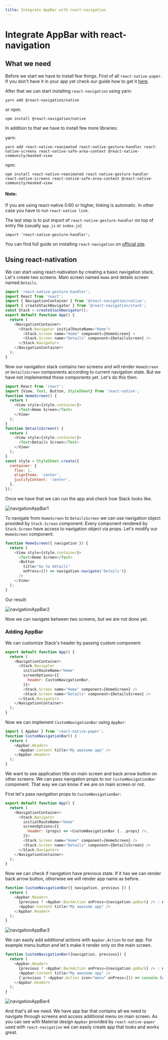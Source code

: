 ```yaml
---
title: Integrate AppBar with react-navigation
---
```


# Integrate AppBar with react-navigation

## What we need

Before we start we have to install few things. First of all `react-native-paper`. If you don't have it in your app yet check our guide how to get it [here](https://callstack.github.io/react-native-paper/getting-started.html).

After that we can start installing `react-navigation` using yarn:
```
yarn add @react-navigation/native
```
or npm:
```
npm install @react-navigation/native
```

In addition to that we have to install few more libraries:

yarn:
```
yarn add react-native-reanimated react-native-gesture-handler react-native-screens react-native-safe-area-context @react-native-community/masked-view
```
npm:
```
npm install react-native-reanimated react-native-gesture-handler react-native-screens react-native-safe-area-context @react-native-community/masked-view
```

#### Note:
If you are using react-native 0.60 or higher, linking is automatic. In other case you have to run `react-native link`.

The last step is to put import of `react-native-gesture-handler` on top of entry file (usually `app.js` or `index.js`)
```
import 'react-native-gesture-handler';
```

You can find full guide on installing `react-navigation` on [official site](https://reactnavigation.org/docs/getting-started).

## Using react-nativation

We can start using react-nativation by creating a basic navigation stack. Let's create two screens. Main screen named `Home` and details screen named `Details`.

```js
import 'react-native-gesture-handler';
import React from 'react';
import { NavigationContainer } from '@react-navigation/native';
import { createStackNavigator } from '@react-navigation/stack';
const Stack = createStackNavigator();
export default function App() {
  return (
    <NavigationContainer>
      <Stack.Navigator initialRouteName="Home">
        <Stack.Screen name="Home" component={HomeScreen} >
        <Stack.Screen name="Details" component={DetailsScreen} />
      </Stack.Navigator>
    </NavigationContainer>
  );
}
```

Now our navigation stack contains two screens and will render `HomeScreen` or `DetailsScreen` components according to current navigation state. But we have not implemented those components yet. Let's do this then:

```js
import React from 'react';
import {View, Text, Button, StyleSheet} from 'react-native';
function HomeScreen() {
  return (
    <View style={style.container}>
      <Text>Home Screen</Text>
    </View>
  );
}
function DetailsScreen() {
  return (
    <View style={style.container}>
      <Text>Details Screen</Text>
    </View>
  );
}
const style = StyleSheet.create({
  container: {
    flex: 1,
    alignItems: 'center',
    justifyContent: 'center',
  },
});
```

Once we have that we can run the app and check how Stack looks like.

![navigationAppBar1](screenshots/react-navigation-appBar1.png)

To navigate from `HomeScreen` to `DetailsScreen` we can use navigation object provided by `Stack.Screen` component. Every component rendered by `Stack.Screen` have access to navigation object via props. Let's modify our `HomeScreen` component:

```js
function HomeScreen({ navigation }) {
  return (
    <View style={style.container}>
      <Text>Home Screen</Text>
      <Button
        title="Go to details"
        onPress={() => navigation.navigate('Details')}
      />
    </View>
  );
}
```

Our result:

![navigationAppBar2](screenshots/react-navigation-appBar2.gif)

Now we can navigate between two screens, but we are not done yet.


### Adding AppBar

We can customize Stack's header by passing custom component:

```js
export default function App() {
  return (
    <NavigationContainer>
      <Stack.Navigator
        initialRouteName="Home"
        screenOptions={{
          header: CustomNavigationBar,
        }}>
        <Stack.Screen name="Home" component={HomeScreen} />
        <Stack.Screen name="Details" component={DetailsScreen} />
      </Stack.Navigator>
    </NavigationContainer>
  );
}
```

Now we can implement `CustomNavigationBar` using `AppBar`:

```js
import { Appbar } from 'react-native-paper';
function CustomNavigationBar() {
  return (
    <Appbar.Header>
      <Appbar.Content title="My awesome app" />
    </Appbar.Header>
  );
}
```

We want to see application title on main screen and back arrow button on other screens. We can pass navigation props to our `CustomNavigationBar` component. That way we can know if we are on main screen or not.

First let's pass navigation props to `CustomNavigationBar`:

```js
export default function App() {
  return (
    <NavigationContainer>
      <Stack.Navigator
        initialRouteName="Home"
        screenOptions={{
          header: (props) => <CustomNavigationBar {...props} />,
        }}>
        <Stack.Screen name="Home" component={HomeScreen} />
        <Stack.Screen name="Details" component={DetailsScreen} />
      </Stack.Navigator>
    </NavigationContainer>
  );
}
```

Now we can check if navigation have previous state. If it has we can render back arrow button, otherwise we will render app name as before.

```js
function CustomNavigationBar({ navigation, previous }) {
  return (
    <Appbar.Header>
      {previous ? <Appbar.BackAction onPress={navigation.goBack} /> : null}
      <Appbar.Content title="My awesome app" />
    </Appbar.Header>
  );
}
```

![navigationAppBar3](screenshots/react-navigation-appBar3.gif)

We can easily add additional actions with `Appbar.Action` to our app. For example menu button and let's make it render only on the main screen.

```js
function CustomNavigationBar({navigation, previous}) {
  return (
    <Appbar.Header>
      {previous ? <Appbar.BackAction onPress={navigation.goBack} /> : null}
      <Appbar.Content title="My awesome app" />
      {!previous ? <Appbar.Action icon="menu" onPress={() => console.log('open menu')} /> : null}
    </Appbar.Header>
  );
}
```

![navigationAppBar4](screenshots/react-navigation-appBar4.gif)

And that's all we need. We have app bar that contains all we need to navigate through screens and access additional menu on main screen. As you can see with Material design `Appbar` provided by `react-native-paper` used with `react-navigation` we can easily create app that looks and works great.